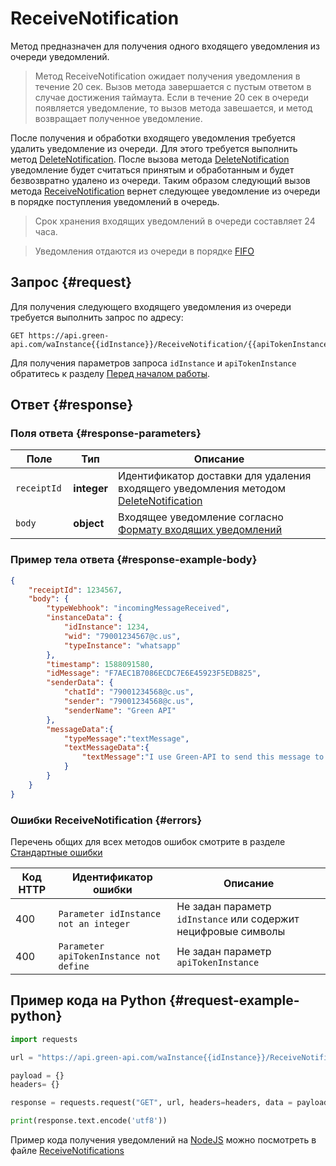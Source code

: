# ReceiveNotification

Метод предназначен для получения одного входящего уведомления из очереди уведомлений.

> Метод ReceiveNotification ожидает получения уведомления в течение 20 сек. Вызов метода завершается с пустым ответом в случае достижения таймаута. Если в течение 20 сек в очереди появляется уведомление, то вызов метода завешается, и метод возвращает полученное уведомление. 

После получения и обработки входящего уведомления требуется удалить уведомление из очереди. Для этого требуется выполнить метод [DeleteNotification](DeleteNotification.md). После вызова метода [DeleteNotification](DeleteNotification.md) уведомление будет считаться принятым и обработанным и будет безвозвратно удалено из очереди. Таким образом следующий вызов метода [ReceiveNotification](#request) вернет следующее уведомление из очереди в порядке поступления уведомлений в очередь.

> Срок хранения входящих уведомлений в очереди составляет 24 часа.

> Уведомления отдаются из очереди в порядке [FIFO](https://ru.wikipedia.org/wiki/FIFO)

## Запрос {#request}

Для получения следующего входящего уведомления из очереди требуется выполнить запрос по адресу:
```
GET https://api.green-api.com/waInstance{{idInstance}}/ReceiveNotification/{{apiTokenInstance}}
```

Для получения параметров запроса `idInstance` и `apiTokenInstance` обратитесь к разделу [Перед началом работы](../../../before-start.md#parameters).


## Ответ {#response}

### Поля ответа {#response-parameters}

Поле | Тип |  Описание
----- | ----- | -----
`receiptId ` | **integer** | Идентификатор доставки для удаления входящего уведомления методом [DeleteNotification](DeleteNotification.md)
`body ` | **object** | Входящее уведомление согласно [Формату входящих уведомлений](../notifications-format/index.md)  

### Пример тела ответа {#response-example-body}

```json
{
    "receiptId": 1234567,
    "body": {
        "typeWebhook": "incomingMessageReceived",
        "instanceData": {
            "idInstance": 1234,
            "wid": "79001234567@c.us",
            "typeInstance": "whatsapp"
        },
        "timestamp": 1588091580,
        "idMessage": "F7AEC1B7086ECDC7E6E45923F5EDB825",
        "senderData": {
            "chatId": "79001234568@c.us",
            "sender": "79001234568@c.us",
            "senderName": "Green API"
        },
        "messageData":{
            "typeMessage":"textMessage",
            "textMessageData":{
                "textMessage":"I use Green-API to send this message to you!"
            }
        }
    }
}
```

### Ошибки ReceiveNotification {#errors}

Перечень общих для всех методов ошибок смотрите в разделе [Стандартные ошибки](../../common-errors.md)

Код HTTP | Идентификатор ошибки | Описание
----- | ----- | -----
400 | `Parameter idInstance not an integer` | Не задан параметр `idInstance` или содержит нецифровые символы
400 | `Parameter apiTokenInstance not define` | Не задан параметр `apiTokenInstance`

## Пример кода на Python  {#request-example-python}

```python
import requests

url = "https://api.green-api.com/waInstance{{idInstance}}/ReceiveNotification/{{apiTokenInstance}}"

payload = {}
headers= {}

response = requests.request("GET", url, headers=headers, data = payload)

print(response.text.encode('utf8'))
```

Пример кода получения уведомлений на [NodeJS](https://nodejs.org) можно посмотреть в файле [ReceiveNotifications](https://github.com/green-api/whatsapp-api-client/blob/master/examples/ReceiveNotifications.js)